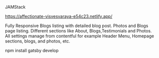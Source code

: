 JAMStack


https://affectionate-visvesvaraya-e54c23.netlify.app/

Fully Responsive
Blogs listing with detailed blog post.
Photos and Blogs page listing.
Different  sections like About, Blogs,Testimonials and  Photos.
All settings manage from contentful for example Header Menu, Homepage sections, blogs, and photos, etc.


npm install
gatsby develop
